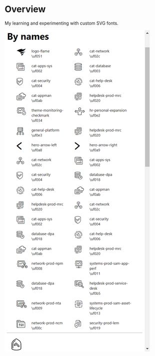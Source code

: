 # Overview

My learning and experimenting with custom SVG fonts.

![](src/renders/2020-12-24_21-35-01.png)
